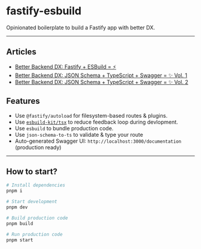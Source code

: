 # fastify-esbuild

Opinionated boilerplate to build a Fastify app with better DX.

---

## Articles

- [Better Backend DX: Fastify + ESBuild = ⚡️](https://davipon.hashnode.dev/better-backend-dx-fastify-esbuild)
- [Better Backend DX: JSON Schema + TypeScript + Swagger = ✨ Vol. 1](https://davipon.hashnode.dev/better-backend-dx-json-schema-typescript-swagger-vol-1)
- [Better Backend DX: JSON Schema + TypeScript + Swagger = ✨ Vol. 2](https://davipon.hashnode.dev/better-backend-dx-json-schema-typescript-swagger-vol-2)

## Features

- Use `@fastify/autoload` for filesystem-based routes & plugins.
- Use [`esbuild-kit/tsx`](https://github.com/esbuild-kit/tsx) to reduce feedback loop during devlopment.
- Use `esbuild` to bundle production code.
- Use `json-schema-to-ts` to validate & type your route
- Auto-generated Swagger UI: `http://localhost:3000/documentation` (production ready)

---

## How to start?

```zsh
# Install dependencies
pnpm i

# Start development
pnpm dev

# Build production code
pnpm build

# Run production code
pnpm start
```
